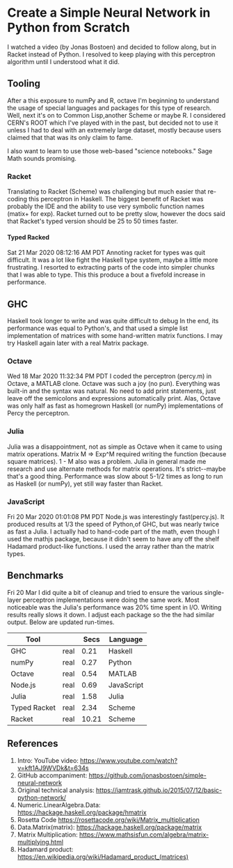 
#	Create a Simple Neural Network in Python from Scratch

I watched a video (by Jonas Bostoen) and decided to follow along, but in Racket instead of Python. I resolved to keep playing with this perceptron algorithm until I understood what it did.

## Tooling
After a this exposure to numPy and R, octave I'm beginning to understand the usage of special languages and packages for this type of research.  Well, next it's on to Common Lisp,another Scheme or maybe R. I considered CERN's ROOT which I've played with in the past, but decided not to use it unless I had to deal with an extremely large dataset, mostly because users claimed that that was its only claim to fame.

I also want to learn to use those web-based "science notebooks." Sage Math sounds promising.

### Racket
Translating to Racket (Scheme) was challenging but much easier that re-coding this perceptron in Haskell.  The biggest benefit of Racket was probably the IDE and the ability to use very symbolic function names (matix+ for exp). Racket turned out to be pretty slow, however the docs said that Racket's typed version should be 25 to 50 times faster.

#### Typed Racked 
Sat 21 Mar 2020 08:12:16 AM PDT
Annoting racket for types was quit difficult. It was a lot like fight the Haskell type system, maybe a little more frustrating.  I resorted to extracting parts of the code into simpler chunks that I was able to type. This this produce a bout a fivefold increase in performance.

## GHC
Haskell took longer to write and was quite difficult to debug  In the end, its performance was equal to Python's, and that used a simple list implementation of matrices with some hand-written matrix functions.  I may try Haskell again later with a real Matrix package.

### Octave
Wed 18 Mar 2020 11:32:34 PM PDT
I coded the perceptron (percy.m) in Octave, a MATLAB clone.  Octave was such a joy (no pun). Everything was built-in and the syntax was natural. No need to add print statements, just leave off the semicolons and expressions automatically print. Alas, Octave was only half as fast as homegrown Haskell (or numPy) implementations of Percy the perceptron. 

### Julia
Julia was a disappointment, not as simple as Octave when it came to using matrix operations.  Matrix M => Exp^M required writing the function (because square matrices). 1 - M also was a problem. Julia in general made me research and use alternate methods for matrix operations.  It's strict--maybe that's a good thing.  Performance was slow about 5-1/2 times as long to run as Haskell (or numPy), yet still way faster than Racket. 

### JavaScript
Fri 20 Mar 2020 01:01:08 PM PDT
Node.js was interestingly fast(percy.js). It produced results at 1/3 the speed of Python,of GHC, but was nearly twice as fast a Julia. I actually had to hand-code part of the math, even though I used the mathjs package, because it didn't seem to have any off the shelf Hadamard product-like functions. I used the array rather than the matrix types.

## Benchmarks 
Fri 20 Mar
I did quite a bit of cleanup and tried to ensure the various single-layer perceptron implementations were doing the same work. Most noticeable was the Julia's performance was 20% time spent in I/O.  Writing results really slows it down.  I adjust each package so the the had similar output. Below are updated run-times.

| Tool         |      | Secs  | Language   |
|--------------|------|-------|------------|
| GHC          | real | 0.21  | Haskell    |
| numPy        | real | 0.27  | Python     |
| Octave       | real | 0.54  | MATLAB     |
| Node.js      | real | 0.69  | JavaScript |
| Julia        | real | 1.58  | Julia      |
| Typed Racket | real | 2.34  | Scheme     |
| Racket       | real |10.21  | Scheme     |

## References

1. Intro: YouTube video:        https://www.youtube.com/watch?v=kft1AJ9WVDk&t=634s
2. GitHub accompaniment:        https://github.com/jonasbostoen/simple-neural-network
8. Original technical analysis: https://iamtrask.github.io/2015/07/12/basic-python-network/
3. Numeric.LinearAlgebra.Data:  https://hackage.haskell.org/package/hmatrix
4. Rosetta Code                 https://rosettacode.org/wiki/Matrix_multiplication
5. Data.Matrix(matrix):         https://hackage.haskell.org/package/matrix
6. Matrix Multiplication:       https://www.mathsisfun.com/algebra/matrix-multiplying.html
7. Hadamard product:            https://en.wikipedia.org/wiki/Hadamard_product_(matrices)
